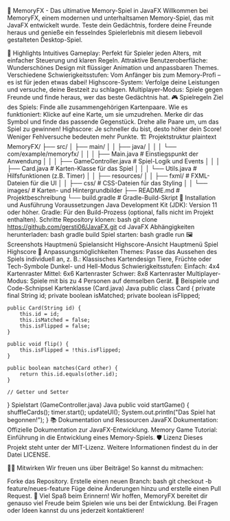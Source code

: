 🎴 MemoryFX - Das ultimative Memory-Spiel in JavaFX
Willkommen bei MemoryFX, einem modernen und unterhaltsamen Memory-Spiel, das mit JavaFX entwickelt wurde. Teste dein Gedächtnis, fordere deine Freunde heraus und genieße ein fesselndes Spielerlebnis mit diesem liebevoll gestalteten Desktop-Spiel.

🌟 Highlights
Intuitives Gameplay: Perfekt für Spieler jeden Alters, mit einfacher Steuerung und klaren Regeln.
Attraktive Benutzeroberfläche: Wunderschönes Design mit flüssiger Animation und anpassbaren Themes.
Verschiedene Schwierigkeitsstufen: Vom Anfänger bis zum Memory-Profi – es ist für jeden etwas dabei!
Highscore-System: Verfolge deine Leistungen und versuche, deine Bestzeit zu schlagen.
Multiplayer-Modus: Spiele gegen Freunde und finde heraus, wer das beste Gedächtnis hat.
🎮 Spielregeln
Ziel des Spiels: Finde alle zusammengehörigen Kartenpaare.
Wie es funktioniert:
Klicke auf eine Karte, um sie umzudrehen.
Merke dir das Symbol und finde das passende Gegenstück.
Drehe alle Paare um, um das Spiel zu gewinnen!
Highscore:
Je schneller du bist, desto höher dein Score!
Weniger Fehlversuche bedeuten mehr Punkte.
🏗️ Projektstruktur
plaintext
MemoryFX/
├── src/
│   ├── main/
│   │   ├── java/
│   │   │   └── com/example/memoryfx/
│   │   │       ├── Main.java       # Einstiegspunkt der Anwendung
│   │   │       ├── GameController.java # Spiel-Logik und Events
│   │   │       ├── Card.java       # Karten-Klasse für das Spiel
│   │   │       └── Utils.java      # Hilfsfunktionen (z.B. Timer)
│   │   ├── resources/
│   │       ├── fxml/               # FXML-Dateien für die UI
│   │       ├── css/                # CSS-Dateien für das Styling
│   │       └── images/             # Karten- und Hintergrundbilder
├── README.md                       # Projektbeschreibung
└── build.gradle                    # Gradle-Build-Skript
🚀 Installation und Ausführung
Voraussetzungen
Java Development Kit (JDK): Version 11 oder höher.
Gradle: Für den Build-Prozess (optional, falls nicht im Projekt enthalten).
Schritte
Repository klonen:
bash
git clone https://github.com/gersti06/JavaFX.git
cd JavaFX
Abhängigkeiten herunterladen:
bash
gradle build
Spiel starten:
bash
gradle run
🖼️ Screenshots
Hauptmenü	Spielansicht	Highscore-Ansicht
Hauptmenü	Spiel	Highscore
🌈 Anpassungsmöglichkeiten
Themes: Passe das Aussehen des Spiels individuell an, z. B.:
Klassisches Kartendesign
Tiere, Früchte oder Tech-Symbole
Dunkel- und Hell-Modus
Schwierigkeitsstufen:
Einfach: 4x4 Kartenraster
Mittel: 6x6 Kartenraster
Schwer: 8x8 Kartenraster
Multiplayer-Modus: Spiele mit bis zu 4 Personen auf demselben Gerät.
📖 Beispiele und Code-Schnipsel
Kartenklasse (Card.java)
Java
public class Card {
    private final String id;
    private boolean isMatched;
    private boolean isFlipped;

    public Card(String id) {
        this.id = id;
        this.isMatched = false;
        this.isFlipped = false;
    }

    public void flip() {
        this.isFlipped = !this.isFlipped;
    }

    public boolean matches(Card other) {
        return this.id.equals(other.id);
    }

    // Getter und Setter
}
Spielstart (GameController.java)
Java
public void startGame() {
    shuffleCards();
    timer.start();
    updateUI();
    System.out.println("Das Spiel hat begonnen!");
}
📚 Dokumentation und Ressourcen
JavaFX Dokumentation: Offizielle Dokumentation zur JavaFX-Entwicklung.
Memory Game Tutorial: Einführung in die Entwicklung eines Memory-Spiels.
🛡️ Lizenz
Dieses Projekt steht unter der MIT-Lizenz. Weitere Informationen findest du in der Datei LICENSE.

🧑‍💻 Mitwirken
Wir freuen uns über Beiträge! So kannst du mitmachen:

Forke das Repository.
Erstelle einen neuen Branch:
bash
git checkout -b feature/neues-feature
Füge deine Änderungen hinzu und erstelle einen Pull Request.
🎉 Viel Spaß beim Erinnern!
Wir hoffen, MemoryFX bereitet dir genauso viel Freude beim Spielen wie uns bei der Entwicklung. Bei Fragen oder Ideen kannst du uns jederzeit kontaktieren!
